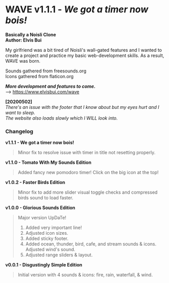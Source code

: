# WAVE v1.1.1 - *We got a timer now bois!*

**Basically a Noisli Clone  
Author: Elvis Bui**  

My girlfriend was a bit tired of Noisli's wall-gated features and I wanted to create a project and practice my 
basic web-development skills. As a result, WAVE was born.

Sounds gathered from freesounds.org  
Icons gathered from flaticon.org  

***More development and features to come.***  
--> https://www.elvisbui.com/wave

**[20200502]**  
*There's an issue with the footer that I know about but my eyes hurt and I want to sleep.*  
*The website also loads slowly which I WILL look into.*

### Changelog
**v1.1.1 - We got a timer now bois!**
>Minor fix to resolve issue with timer in title not resetting properly.  

**v1.1.0 - Tomato With My Sounds Edition**  
>Added fancy new pomodoro timer! Click on the big icon at the top!  

**v1.0.2 - Faster Birds Edition**
>Minor fix to add more slider visual toggle checks and compressed birds sound to load faster.

**v1.0.0 - Glorious Sounds Edition**
> Major version UpDaTe!
> 1. Added very important line!
> 2. Adjusted icon sizes.
> 3. Added sticky footer.
> 4. Added ocean, thunder, bird, cafe, and stream sounds & icons. Adjusted wind's sound.
> 5. Adjusted range sliders & layout.

**v0.0.1 - Disgustingly Simple Edition**
> Initial version with 4 sounds & icons: fire, rain, waterfall, & wind.
